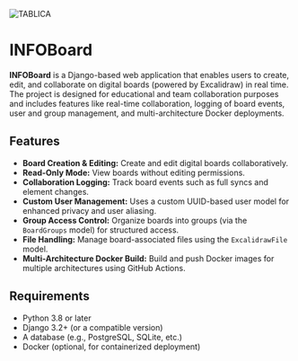 ![TABLICA](https://github.com/user-attachments/assets/bc54746e-1b9e-4839-b0c1-6716cfbebc46)
# INFOBoard

**INFOBoard** is a Django-based web application that enables users to create, edit, and collaborate on digital boards (powered by Excalidraw) in real time. The project is designed for educational and team collaboration purposes and includes features like real-time collaboration, logging of board events, user and group management, and multi-architecture Docker deployments.

## Features

- **Board Creation & Editing:** Create and edit digital boards collaboratively.
- **Read-Only Mode:** View boards without editing permissions.
- **Collaboration Logging:** Track board events such as full syncs and element changes.
- **Custom User Management:** Uses a custom UUID-based user model for enhanced privacy and user aliasing.
- **Group Access Control:** Organize boards into groups (via the `BoardGroups` model) for structured access.
- **File Handling:** Manage board-associated files using the `ExcalidrawFile` model.
- **Multi-Architecture Docker Build:** Build and push Docker images for multiple architectures using GitHub Actions.

## Requirements

- Python 3.8 or later
- Django 3.2+ (or a compatible version)
- A database (e.g., PostgreSQL, SQLite, etc.)
- Docker (optional, for containerized deployment)
